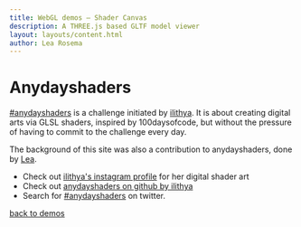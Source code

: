 ```yaml
---
title: WebGL demos – Shader Canvas
description: A THREE.js based GLTF model viewer
layout: layouts/content.html
author: Lea Rosema
---
```


# Anydayshaders

[#anydayshaders](https://twitter.com/search?q=anydayshaders) is a challenge initiated by [ilithya](https://twitter.com/ilithya_net/). It is about creating digital arts via GLSL shaders, inspired by 100daysofcode, but without the pressure of having to commit to the challenge every day.

The background of this site was also a contribution to anydayshaders, done by [Lea](https://terabaud.github.io/).

- Check out [ilithya's instagram profile](https://www.instagram.com/ilithya_net/) for her digital shader art
- Check out [anydayshaders on github by ilithya](https://github.com/ilithya/anydayshaders)
- Search for [#anydayshaders](https://twitter.com/search?q=anydayshaders) on twitter.

[back to demos](../)
